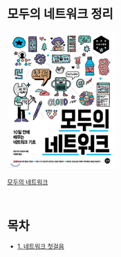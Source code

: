 # 모두의 네트워크 정리

<img src="./image/logo.jpeg" width="250"/>

<br>

[모두의 네트워크](http://www.yes24.com/Product/Goods/61794014?OzSrank=1)

<br>

# 목차

- [1. 네트워크 첫걸음](./1.%20네트워크%20첫걸음.md)
